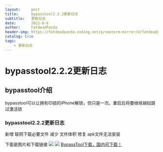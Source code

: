 ```yaml
---
layout:     post
title:      bypasstool2.2.2更新日志
subtitle:   更新日志
date:       2021-8-6
author:     FatdeadPanda
header-img: https://fatdeadpanda.coding.net/p/neoterm-mirror/d/fatdeadpanda.github.io/git/raw/main/img/post-web.jpg
catalog: true
tags:
    - 更新日志
---
```


# bypasstool2.2.2更新日志

## bypasstool介绍

bypasstool可以让拥有ID锁的iPhone解锁，但只是一次。重启后将要继续越狱跳过激活锁

### bypasstool2.2.2更新日志

新增    联网下载必要文件
减少    文件体积
修复    apk文件无法安装


下面是图片和下载链接
![](https://z3.ax1x.com/2021/08/06/fn0rV0.png)
![](https://z3.ax1x.com/2021/08/06/fnBz6J.png)
[BypassTool下载，国内可下载！](https://fatdeadpanda.coding.net/p/neoterm-mirror/d/fatdeadpanda.github.io/git/raw/main/bypasstool.zip)